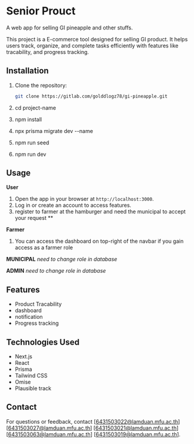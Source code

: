 # Senior Prouct
A web app for selling GI pineapple and other stuffs.

This project is a E-commerce tool designed for selling GI product. It helps users track, organize, and complete tasks efficiently with features like tracability, and progress tracking.

## Installation
1. Clone the repository:
   ```bash
   git clone https://gitlab.com/golddlogz78/gi-pineapple.git

2. cd project-name

3. npm install

4. npx prisma migrate dev --name <name>

5. npm run seed

6. npm run dev

## Usage

 **User**
1. Open the app in your browser at `http://localhost:3000`.
2. Log in or create an account to access features.
3. register to farmer at the hamburger and need the municipal to accept your request **

 **Farmer**
1. You can access the dashboard on top-right of the navbar if you gain access as a farmer role

 **MUNICIPAL** *need to change role in database*

 **ADMIN** *need to change role in database*

## Features
- Product Tracability
- dashboard 
- notification 
- Progress tracking

## Technologies Used
- Next.js
- React
- Prisma
- Tailwind CSS
- Omise
- Plausible track

## Contact
For questions or feedback, contact 
[6431503022@lamduan.mfu.ac.th] 
[6431503027@lamduan.mfu.ac.th] 
[6431503021@lamduan.mfu.ac.th] 
[6431503063@lamduan.mfu.ac.th] 
[6431503019@lamduan.mfu.ac.th].